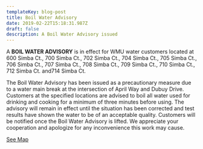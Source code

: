 ```yaml
---
templateKey: blog-post
title: Boil Water Advisory
date: 2019-02-22T15:18:31.987Z
draft: false
description: A Boil Water Advisory issued
---
```

A **BOIL WATER ADVISORY** is in effect for WMU water customers located at 600 Simba Ct., 700 Simba Ct., 702 Simba Ct., 704 Simba Ct., 705 Simba Ct., 706 Simba Ct., 707 Simba Ct., 708 Simba Ct., 709 Simba Ct., 710 Simba Ct., 712 Simba Ct. and714 Simba Ct.

The Boil Water Advisory has been issued as a precautionary measure due to a water main break at the intersection of April Way and Dubuy Drive. Customers at the specified locations are advised to boil all water used for drinking and cooking for a minimum of three minutes before using. The advisory will remain in effect until the situation has been corrected and test results have shown the water to be of an acceptable quality.  Customers will be notified once the Boil Water Advisory is lifted. We appreciate your cooperation and apologize for any inconvenience this work may cause.

[See Map](https://geosync.cloud/maps/9c6053d0-4304-49e1-a64b-0466c7018bad?layer=Advisory&feature=2)
